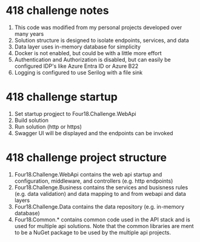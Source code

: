 # 418 challenge notes
1. This code was modified from my personal projects developed over many years
2. Solution structure is designed to isolate endpoints, services, and data
3. Data layer uses in-memory database for simplicity 
4. Docker is not enabled, but could be with a little more effort
5. Authentication and Authorization is disabled, but can easily be configured IDP's like Azure Entra ID or Azure B22
6. Logging is configured to use Serilog with a file sink

# 418 challenge startup
1. Set startup progject to Four18.Challenge.WebApi
2. Build solution
3. Run solution (http or https)
4. Swagger UI will be displayed and the endpoints can be invoked

# 418 challenge project structure

1. Four18.Challenge.WebApi contains the web api startup and configuration, middleware, and controllers (e.g. http endpoints)
2. Four18.Challenge.Business contains the services and busisness rules (e.g. data validation) and data mapping to and from webapi and data layers
3. Four18.Challenge.Data contains the data repository (e.g. in-memory database)
4. Four18.Common.* contains common code used in the API stack and is used for multiple api solutions.  Note that the common libraries are ment to be a NuGet package to be used by the multiple api projects.
